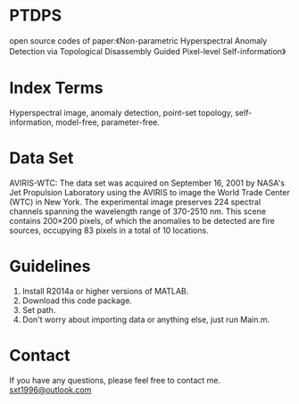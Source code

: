 # PTDPS
open source codes of paper:《Non-parametric Hyperspectral Anomaly Detection via Topological Disassembly Guided Pixel-level Self-information》
# Index Terms
Hyperspectral image, anomaly detection, point-set topology, self-information, model-free, parameter-free.
# Data Set
AVIRIS-WTC: The data set was acquired on September 16, 2001 by NASA's Jet Propulsion Laboratory using the AVIRIS to image the World Trade Center (WTC) in New York. The experimental image preserves 224 spectral channels spanning the wavelength range of 370-2510 nm. This scene contains 200×200 pixels, of which the anomalies to be detected are fire sources, occupying 83 pixels in a total of 10 locations. 
# Guidelines
1. Install R2014a or higher versions of MATLAB.
2. Download this code package.
3. Set path.
4. Don't worry about importing data or anything else, just run Main.m.
# Contact
If you have any questions, please feel free to contact me.
sxt1996@outlook.com
